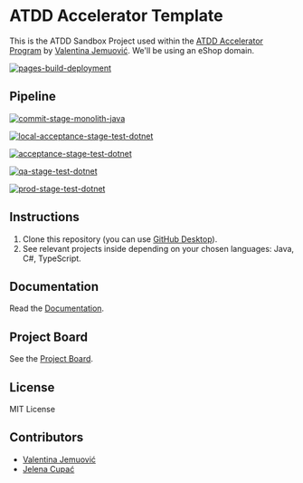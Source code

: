 # ATDD Accelerator Template

This is the ATDD Sandbox Project used within the [ATDD Accelerator Program](https://atdd-accelerator.optivem.com/) by [Valentina Jemuović](https://www.linkedin.com/in/valentinajemuovic/). We'll be using an eShop domain.

[![pages-build-deployment](https://github.com/valentinajemuovic/repo-78a54ca3-1ab0-4f7d-ab4a-06778748d147/actions/workflows/pages/pages-build-deployment/badge.svg)](https://github.com/valentinajemuovic/repo-78a54ca3-1ab0-4f7d-ab4a-06778748d147/actions/workflows/pages/pages-build-deployment)

## Pipeline

[![commit-stage-monolith-java](https://github.com/valentinajemuovic/repo-78a54ca3-1ab0-4f7d-ab4a-06778748d147/actions/workflows/commit-stage-monolith-java.yml/badge.svg)](https://github.com/valentinajemuovic/repo-78a54ca3-1ab0-4f7d-ab4a-06778748d147/actions/workflows/commit-stage-monolith-java.yml)

[![local-acceptance-stage-test-dotnet](https://github.com/valentinajemuovic/repo-78a54ca3-1ab0-4f7d-ab4a-06778748d147/actions/workflows/local-acceptance-stage-test-dotnet.yml/badge.svg)](https://github.com/valentinajemuovic/repo-78a54ca3-1ab0-4f7d-ab4a-06778748d147/actions/workflows/local-acceptance-stage-test-dotnet.yml)

[![acceptance-stage-test-dotnet](https://github.com/valentinajemuovic/repo-78a54ca3-1ab0-4f7d-ab4a-06778748d147/actions/workflows/acceptance-stage-test-dotnet.yml/badge.svg)](https://github.com/valentinajemuovic/repo-78a54ca3-1ab0-4f7d-ab4a-06778748d147/actions/workflows/acceptance-stage-test-dotnet.yml)

[![qa-stage-test-dotnet](https://github.com/valentinajemuovic/repo-78a54ca3-1ab0-4f7d-ab4a-06778748d147/actions/workflows/qa-stage-test-dotnet.yml/badge.svg)](https://github.com/valentinajemuovic/repo-78a54ca3-1ab0-4f7d-ab4a-06778748d147/actions/workflows/qa-stage-test-dotnet.yml)

[![prod-stage-test-dotnet](https://github.com/valentinajemuovic/repo-78a54ca3-1ab0-4f7d-ab4a-06778748d147/actions/workflows/prod-stage-test-dotnet.yml/badge.svg)](https://github.com/valentinajemuovic/repo-78a54ca3-1ab0-4f7d-ab4a-06778748d147/actions/workflows/prod-stage-test-dotnet.yml)

## Instructions

1. Clone this repository (you can use [GitHub Desktop](https://desktop.github.com/download/)).
2. See relevant projects inside depending on your chosen languages: Java, C#, TypeScript.

## Documentation

Read the [Documentation](https://optivem.github.io/atdd-accelerator-template/).

## Project Board

See the [Project Board](https://github.com/orgs/optivem/projects/3/views/1).

## License

MIT License

## Contributors

- [Valentina Jemuović](https://www.linkedin.com/in/valentinajemuovic/)
- [Jelena Cupać](https://www.linkedin.com/in/jelenacupac/)
